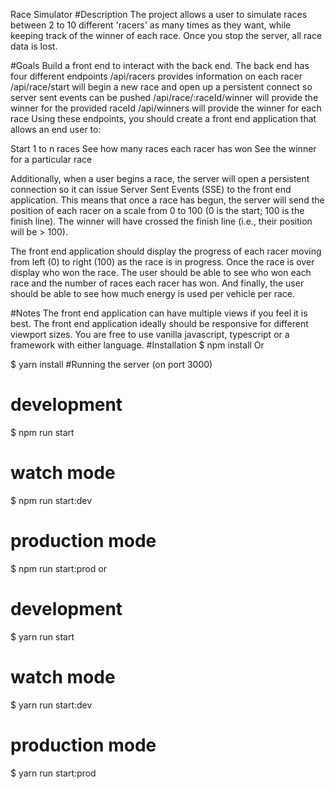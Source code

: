 Race Simulator
#Description
The project allows a user to simulate races between 2 to 10 different 'racers' as many times as they want, while keeping track of the winner of each race. Once you stop the server, all race data is lost.

#Goals
Build a front end to interact with the back end.
The back end has four different endpoints
/api/racers provides information on each racer
/api/race/start will begin a new race and open up a persistent connect so server sent events can be pushed
/api/race/:raceId/winner will provide the winner for the provided raceId
/api/winners will provide the winner for each race
Using these endpoints, you should create a front end application that allows an end user to:

Start 1 to n races
See how many races each racer has won
See the winner for a particular race

Additionally, when a user begins a race, the server will open a persistent connection so it can issue Server Sent Events (SSE) to the front end application. This means that once a race has begun, the server will send the position of each racer on a scale from 0 to 100 (0 is the start; 100 is the finish line). The winner will have crossed the finish line (i.e., their position will be > 100).

The front end application should display the progress of each racer moving from left (0) to right (100) as the race is in progress. Once the race is over display who won the race. The user should be able to see who won each race and the number of races each racer has won. And finally, the user should be able to see how much energy is used per vehicle per race.

#Notes
The front end application can have multiple views if you feel it is best.
The front end application ideally should be responsive for different viewport sizes.
You are free to use vanilla javascript, typescript or a framework with either language.
#Installation
$ npm install
Or

$ yarn install
#Running the server (on port 3000)
# development
$ npm run start

# watch mode
$ npm run start:dev

# production mode
$ npm run start:prod
or

# development
$ yarn run start

# watch mode
$ yarn run start:dev

# production mode
$ yarn run start:prod